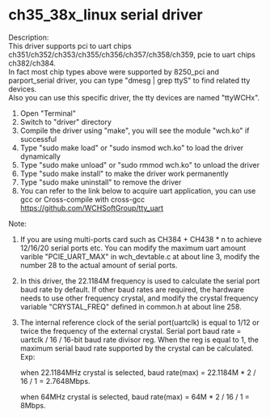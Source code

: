 # ch35_38x_linux serial driver

Description:  
	This driver supports pci to uart chips ch351/ch352/ch353/ch355/ch356/ch357/ch358/ch359, pcie to uart chips ch382/ch384.  
	In fact most chip types above were supported by 8250_pci and parport_serial driver, you can type "dmesg | grep ttyS" to find related tty devices.  
	Also you can use this specific driver, the tty devices are named "ttyWCHx".  

1. Open "Terminal"
2. Switch to "driver" directory
3. Compile the driver using "make", you will see the module "wch.ko" if successful
4. Type "sudo make load" or "sudo insmod wch.ko" to load the driver dynamically
5. Type "sudo make unload" or "sudo rmmod wch.ko" to unload the driver
6. Type "sudo make install" to make the driver work permanently
7. Type "sudo make uninstall" to remove the driver
8. You can refer to the link below to acquire uart application, you can use gcc or Cross-compile with cross-gcc
   https://github.com/WCHSoftGroup/tty_uart

Note:  

 1. If you are using multi-ports card such as CH384 + CH438 * n to achieve 12/16/20 serial ports etc.  You can modify the maximum uart amount varible "PCIE_UART_MAX" in wch_devtable.c at about line 3, modify the number 28 to the actual amount of serial ports.

 2. In this driver, the 22.1184M frequency is used to calculate the serial port baud rate by default. If other baud rates are required, the hardware needs to use other frequency crystal, and modify the crystal frequency variable "CRYSTAL_FREQ" defined in common.h at about line 258. 

 3. The internal reference clock of the serial port(uartclk) is equal to 1/12 or twice the frequency of the external crystal. Serial port baud rate = uartclk / 16 / 16-bit baud rate divisor reg. When the reg is equal to 1, the maximum serial baud rate supported by the crystal can be calculated. Exp:

    when 22.1184MHz crystal is selected, baud rate(max) = 22.1184M * 2 / 16 / 1 = 2.7648Mbps.

    when 64MHz crystal is selected, baud rate(max) = 64M * 2 / 16 / 1 = 8Mbps.

